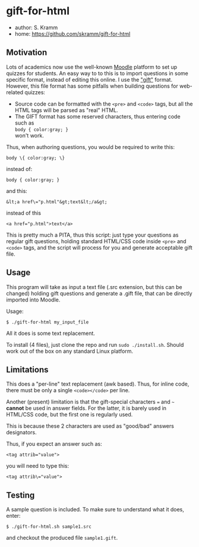 # gift-for-html

 * author: S. Kramm
 * home: https://github.com/skramm/gift-for-html

## Motivation

Lots of academics now use the well-known [Moodle](https://en.wikipedia.org/wiki/Moodle) platform to set up quizzes for students.
An easy way to to this is to import questions in some specific format, instead of editing this online.
I use the ["gift"](https://docs.moodle.org/38/en/GIFT_format)
format.
However, this file format has some pitfalls when building questions for web-related quizzes:
 * Source code can be formatted with the `<pre>` and `<code>` tags, but all the HTML tags will be parsed as "real" HTML.
 * The GIFT format has some reserved characters, thus entering code such as<br>
`body { color:gray; }`<br>
won't work.

Thus, when authoring questions, you would be required to write this:
```
body \{ color:gray; \}
```
instead of:
```
body { color:gray; }
```
and this:
```
&lt;a href\="p.html"&gt;text&lt;/a&gt;
```
instead of this
```
<a href="p.html">text</a>
```

This is pretty much a PITA, thus this script:
just type your questions as regular gift questions, holding standard HTML/CSS code inside `<pre>` and `<code>` tags, and the script will process for you and generate acceptable gift file.

## Usage
This program will take as input a text file (.src extension, but this can be changed)
holding gift questions
and generate a .gift file, that can be directly imported into Moodle.

Usage:
```
$ ./gift-for-html my_input_file
```

All it does is some text replacement.

To install (4 files), just clone the repo and run `sudo ./install.sh`.
Should work out of the box on any standard Linux platform.

## Limitations

This does a "per-line" text replacement (awk based).
Thus, for inline code, there must be only a single `<code></code>` per line.

Another (present) limitation is that the gift-special characters `=` and `~` **cannot** be used in answer fields.
For the latter, it is barely used in HTML/CSS code, but the first one is regularly used.

This is because these 2 characters are used as "good/bad" answers designators.

Thus, if you expect an answer such as:
```
<tag attrib="value">
```
you will need to type this:
```
<tag attrib\="value">
```


## Testing

A sample question is included.
To make sure to understand what it does, enter:
```
$ ./gift-for-html.sh sample1.src
```
and checkout the produced file `sample1.gift`.
